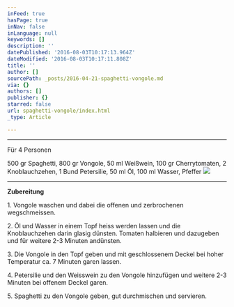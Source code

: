 ```yaml
---
inFeed: true
hasPage: true
inNav: false
inLanguage: null
keywords: []
description: ''
datePublished: '2016-08-03T10:17:13.964Z'
dateModified: '2016-08-03T10:17:11.808Z'
title: ''
author: []
sourcePath: _posts/2016-04-21-spaghetti-vongole.md
via: {}
authors: []
publisher: {}
starred: false
url: spaghetti-vongole/index.html
_type: Article

---
```

****

Für 4 Personen

500 gr Spaghetti, 800 gr Vongole, 50 ml Weißwein, 100 gr Cherrytomaten, 2 Knoblauchzehen, 1 Bund Petersilie, 50 ml Öl, 100 ml Wasser, Pfeffer
![](https://the-grid-user-content.s3-us-west-2.amazonaws.com/9ec7a736-8925-40fe-99c7-135f565392e3.jpg)

****

**Zubereitung**

1\. Vongole waschen und dabei die offenen und zerbrochenen wegschmeissen.

2\. Öl und Wasser in einem Topf heiss werden lassen und die Knoblauchzehen darin glasig dünsten. Tomaten halbieren und dazugeben und für weitere 2-3 Minuten andünsten.

3\. Die Vongole in den Topf geben und mit geschlossenem Deckel bei hoher Temperatur ca. 7 Minuten garen lassen.

4\. Petersilie und den Weisswein zu den Vongole hinzufügen und weitere 2-3 Minuten bei offenem Deckel garen.

5\. Spaghetti zu den Vongole geben, gut durchmischen und servieren.